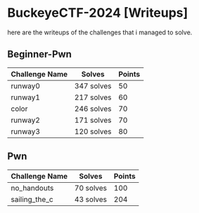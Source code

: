 # BuckeyeCTF-2024 [Writeups]
here are the writeups of the challenges that i managed to solve.

## Beginner-Pwn
| Challenge Name   | Solves   |  Points |
|------------|------------|------------|
| runway0 | 347 solves | 50  | 
| runway1 | 217 solves | 60  |
| color   | 246 solves | 70  |
| runway2 | 171 solves | 70  |
| runway3 | 120 solves | 80  |

## Pwn
| Challenge Name   | Solves   |  Points |
|------------|------------|------------|
| no_handouts | 70 solves | 100  |
| sailing_the_c | 43 solves | 204 |
